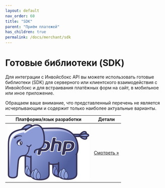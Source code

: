```yaml
---
layout: default
nav_order: 60
title: "SDK"
parent: "Приём платежей"
has_children: true
permalink: /docs/merchant/sdk
---
```


# Готовые библиотеки (SDK)

Для интеграции с Инвойсбокс API вы можете использовать готовые библиотеки (SDK) для серверного или клиентского
взаимодействия с Инвойсбокс и для встраивания платёжных форм на сайт, в мобильное или иное приложение.

Обращаем ваше внимание, что представленный перечень не является исчерпывающим и содержит только наиболее
актуальные варианты.


| Платформа/язык разработки          | Детали
| -----------------------------------| ---------------------------------------
| ![PHP](/assets/images/sdk/php.svg) | [Смотреть &raquo;](/docs/merchant/sdk/php)

